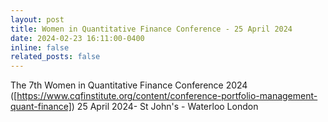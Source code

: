 ```yaml
---
layout: post
title: Women in Quantitative Finance Conference - 25 April 2024 
date: 2024-02-23 16:11:00-0400
inline: false
related_posts: false
---
```


The 7th Women in Quantitative Finance Conference 2024 ([https://www.cqfinstitute.org/content/conference-portfolio-management-quant-finance]) 25 April 2024- St John's - Waterloo London
